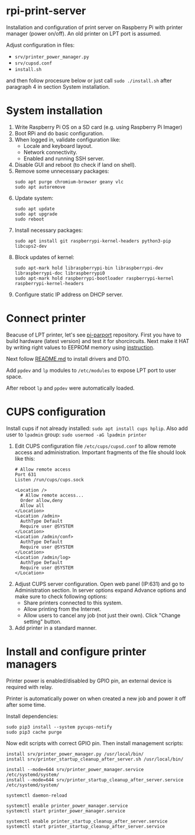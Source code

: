 # rpi-print-server

Installation and configuration of print server on Raspberry Pi with printer manager (power on/off). An old printer on LPT port is assumed.

Adjust configuration in files:
- `srv/printer_power_manager.py`
- `srv/cupsd.conf`
- `install.sh`

and then follow procesure below or just call `sudo ./install.sh` after paragraph 4 in section System installation.

# System installation

1. Write Raspberry Pi OS on a SD card (e.g. using Raspberry Pi Imager)
2. Boot RPi and do basic configuration.
3. When logged in, validate configuration like:
   - Locale and keyboard layout.
   - Network connectivity.
   - Enabled and running SSH server.
4. Disable GUI and reboot (to check if land on shell).
5. Remove some unnecessary packages:
   ```shell
   sudo apt purge chromium-browser geany vlc
   sudo apt autoremove
   ```
6. Update system:
   ```shell
   sudo apt update
   sudo apt upgrade
   sudo reboot
   ```
7. Install necessary packages:
   ```shell
   sudo apt install git raspberrypi-kernel-headers python3-pip libcups2-dev 
   ```
8. Block updates of kernel:
   ```shell
   sudo apt-mark hold libraspberrypi-bin libraspberrypi-dev libraspberrypi-doc libraspberrypi0
   sudo apt-mark hold raspberrypi-bootloader raspberrypi-kernel raspberrypi-kernel-headers
   ```
9. Configure static IP address on DHCP server.
 
# Connect printer

Beacuse of LPT printer, let's see [pi-parport](https://github.com/tatry/pi-parport) repository. First you have to build hardware
(latest version) and test it for shorcircuits. Next make it HAT by writing right values to EEPROM memory using
[instruction](https://github.com/tatry/pi-parport/tree/master/eeprom).

Next follow [README.md](https://github.com/tatry/pi-parport/blob/master/README.md) to install drivers and DTO.

Add `ppdev` and `lp` modules to `/etc/modules` to expose LPT port to user space.

After reboot `lp` and `ppdev` were automatically loaded.

# CUPS configuration

Install cups if not already installed: `sudo apt install cups hplip`.
Also add user to `lpadmin` group: `sudo usermod -aG lpadmin printer`

1. Edit CUPS configuration file `/etc/cups/cupsd.conf` to allow remote access and administration. Important fragments of the file should look like this:
   ```
   # Allow remote access
   Port 631
   Listen /run/cups/cups.sock
   ```
   ```
   <Location />
     # Allow remote access...
     Order allow,deny
     Allow all
   </Location>
   <Location /admin>
     AuthType Default
     Require user @SYSTEM
   </Location>
   <Location /admin/conf>
     AuthType Default
     Require user @SYSTEM
   </Location>
   <Location /admin/log>
     AuthType Default
     Require user @SYSTEM
   </Location>
   ```
2. Adjust CUPS server configuration. Open web panel (IP:631) and go to Administration section. In server options expand Advance options and
   make sure to check following options:
   - Share printers connected to this system.
   - Allow printing from the Internet.
   - Allow users to cancel any job (not just their own).
   Click "Change setting" button.
3. Add printer in a standard manner.

# Install and configure printer managers

Printer power is enabled/disabled by GPIO pin, an external device is required with relay.

Printer is automatically power on when created a new job and power it off after some time.

Install dependencies:
```shell
sudo pip3 install --system pycups-notify
sudo pip3 cache purge
```

Now edit scripts with correct GPIO pin. Then install management scripts:
```shell
install srv/printer_power_manager.py /usr/local/bin/
install srv/printer_startup_cleanup_after_server.sh /usr/local/bin/

install --mode=644 srv/printer_power_manager.service /etc/systemd/system/
install --mode=644 srv/printer_startup_cleanup_after_server.service /etc/systemd/system/

systemctl daemon-reload

systemctl enable printer_power_manager.service
systemctl start printer_power_manager.service

systemctl enable printer_startup_cleanup_after_server.service
systemctl start printer_startup_cleanup_after_server.service
```

